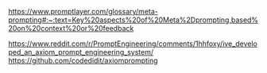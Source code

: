 https://www.promptlayer.com/glossary/meta-prompting#:~:text=Key%20aspects%20of%20Meta%2Dprompting,based%20on%20context%20or%20feedback

https://www.reddit.com/r/PromptEngineering/comments/1hhfoxy/ive_developed_an_axiom_prompt_engineering_system/
https://github.com/codedidit/axiomprompting